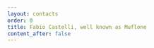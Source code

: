 ```yaml
---
layout: contacts
order: 0
title: Fabio Castelli, well known as Muflone
content_after: false
---
```

